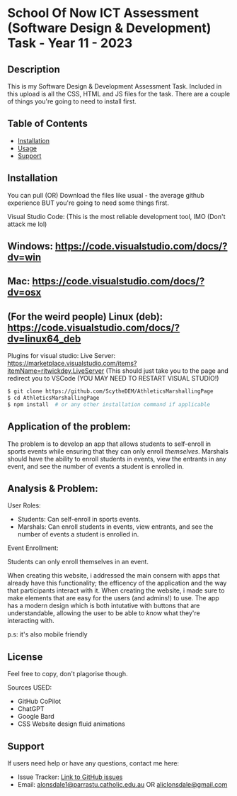 # School Of Now ICT Assessment (Software Design & Development) Task - Year 11 - 2023 

## Description

This is my Software Design & Development Assessment Task. Included in this upload is all the CSS, HTML and JS files for the task. There are a couple of things you're going to need to install first. 

## Table of Contents

- [Installation](#installation)
- [Usage](#usage)
- [Support](#support)

## Installation

You can pull (OR) Download the files like usual - the average github experience BUT you're going to need some things first. 

Visual Studio Code: (This is the most reliable development tool, IMO (Don't attack me lol)
## Windows: https://code.visualstudio.com/docs/?dv=win
## Mac: https://code.visualstudio.com/docs/?dv=osx
## (For the weird people) Linux (deb): https://code.visualstudio.com/docs/?dv=linux64_deb

Plugins for visual studio:
Live Server: https://marketplace.visualstudio.com/items?itemName=ritwickdey.LiveServer
(This should just take you to the page and redirect you to VSCode (YOU MAY NEED TO RESTART VISUAL STUDIO!)


```bash
$ git clone https://github.com/ScytheDEM/AthleticsMarshallingPage
$ cd AthleticsMarshallingPage
$ npm install  # or any other installation command if applicable
```

## Application of the problem:

The problem is to develop an app that allows students to self-enroll in sports events while ensuring that they can only enroll *themselves*. Marshals should have the ability to enroll students in events, view the entrants in any event, and see the number of events a student is enrolled in. 


## Analysis & Problem:

User Roles:

- Students: Can self-enroll in sports events.
- Marshals: Can enroll students in events, view entrants, and see the number of events a student is enrolled in.

Event Enrollment:

Students can only enroll themselves in an event.

When creating this website, i addressed the main consern with apps that already have this functionality; the efficency of the application and the way that participants interact with it. When creating the website, i made sure to make elements that are easy for the users (and admins!) to use. The app has a modern design which is both intutative with buttons that are understandable, allowing the user to be able to *know* what they're interacting with. 

p.s: it's also mobile friendly 


## License

Feel free to copy, don't plagorise though. 

Sources USED:
- GitHub CoPilot
- ChatGPT
- Google Bard
- CSS Website design fluid animations

## Support

If users need help or have any questions, contact me here:

- Issue Tracker: [Link to GitHub issues](https://github.com/ScytheDEM/AthleticsMarshallingPage/issues)
- Email: alonsdale1@parrastu.catholic.edu.au OR aliclonsdale@gmail.com
